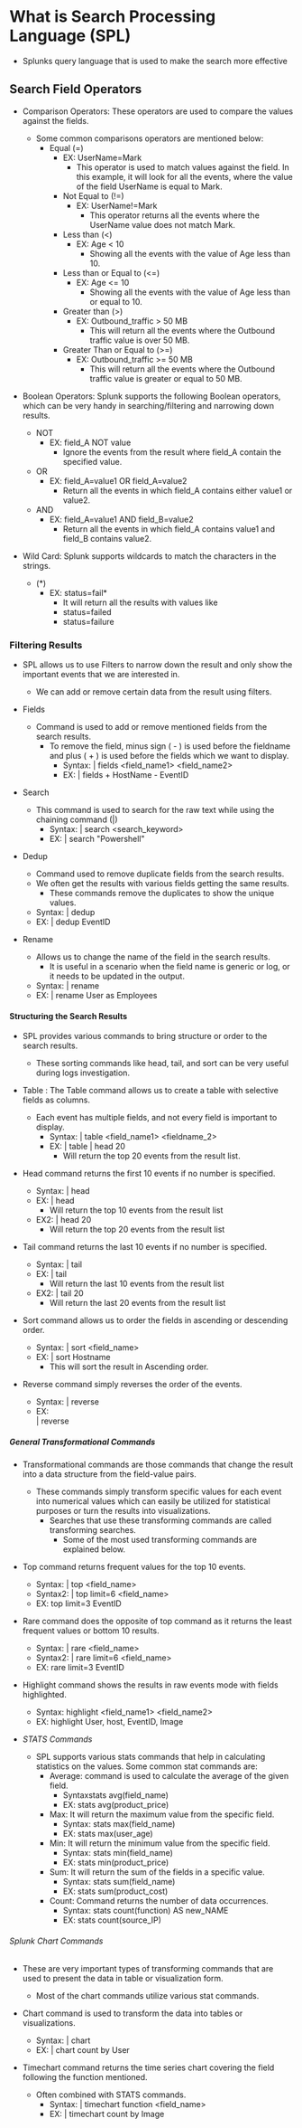# What is Search Processing Language (SPL)

* Splunks query language that is used to make the search more effective

## Search Field Operators

* Comparison Operators: These operators are used to compare the values against the fields.
  * Some common comparisons operators are mentioned below:
    * Equal (=)
      * EX: UserName=Mark
        * This operator is used to match values against the field. In this example, it will look for all the events, where the value of the field UserName is equal to Mark.
      * Not Equal to (!=)
        * EX: UserName!=Mark
          * This operator returns all the events where the UserName value does not match Mark.
      * Less than (<)
        * EX: Age < 10
          * Showing all the events with the value of Age less than 10.
      * Less than or Equal to (<=)
        * EX: Age <= 10
          * Showing all the events with the value of Age less than or equal to 10.
      * Greater than (>)
        * EX: Outbound_traffic > 50 MB
          * This will return all the events where the Outbound traffic value is over 50 MB.
      * Greater Than or Equal to (>=)
        * EX: Outbound_traffic >= 50 MB
          * This will return all the events where the Outbound traffic value is greater or equal to 50 MB.

* Boolean Operators: Splunk supports the following Boolean operators, which can be very handy in searching/filtering and narrowing down results.
  * NOT
    * EX: field_A NOT value
      * Ignore the events from the result where field_A contain the specified value.
  * OR
    * EX: field_A=value1 OR field_A=value2
      * Return all the events in which field_A contains either value1 or value2.
  * AND
    * EX: field_A=value1 AND field_B=value2
      * Return all the events in which field_A contains value1 and field_B contains value2.

* Wild Card: Splunk supports wildcards to match the characters in the strings.
  * (*)
    * EX: status=fail*
      * It will return all the results with values like
      * status=failed
      * status=failure

### Filtering Results

* SPL allows us to use Filters to narrow down the result and only show the important events that we are interested in.
  * We can add or remove certain data from the result using filters.

* Fields
  * Command is used to add or remove mentioned fields from the search results.
    * To remove the field, minus sign ( - ) is used before the fieldname and plus ( + ) is used before the fields which we want to display.
      * Syntax: | fields <field_name1>  <field_name2>
      * EX: | fields + HostName - EventID

* Search
  * This command is used to search for the raw text while using the chaining command (|)
    * Syntax: | search  <search_keyword>
    * EX: | search "Powershell"

* Dedup
  * Command used to remove duplicate fields from the search results.
  * We often get the results with various fields getting the same results.
    * These commands remove the duplicates to show the unique values.
  * Syntax: | dedup <fieldname>
  * EX: | dedup EventID

* Rename
  * Allows us to change the name of the field in the search results.
    * It is useful in a scenario when the field name is generic or log, or it needs to be updated in the output.
  * Syntax: | rename  <fieldname>
  * EX: | rename User as Employees

#### Structuring the Search Results

* SPL provides various commands to bring structure or order to the search results.
  * These sorting commands like head, tail, and sort can be very useful during logs investigation.

* Table : The Table command allows us to create a table with selective fields as columns.
  * Each event has multiple fields, and not every field is important to display.
    * Syntax: | table <field_name1> <fieldname_2>  
    * EX: | table | head 20
      * Will return the top 20 events from the result list.

* Head command returns the first 10 events if no number is specified.
  * Syntax: | head <number>
  * EX: | head
    * Will return the top 10 events from the result list
  * EX2: | head 20
    * Will return the top 20 events from the result list

* Tail command returns the last 10 events if no number is specified.
  * Syntax: | tail <number>
  * EX: | tail
    * Will return the last 10 events from the result list
  * EX2: | tail 20
    * Will return the last 20 events from the result list

* Sort command allows us to order the fields in ascending or descending order.
  * Syntax: | sort <field_name>  
  * EX: | sort Hostname
    * This will sort the result in Ascending order.

* Reverse command simply reverses the order of the events.
  * Syntax: |  reverse
  * EX: <Search Query> | reverse

##### General Transformational Commands

* Transformational commands are those commands that change the result into a data structure from the field-value pairs.
  * These commands simply transform specific values for each event into numerical values which can easily be utilized for statistical purposes or turn the results into visualizations.
    * Searches that use these transforming commands are called transforming searches.
      * Some of the most used transforming commands are explained below.

* Top command returns frequent values for the top 10 events.
  * Syntax: | top  <field_name>
  * Syntax2: | top limit=6 <field_name>
  * EX: top limit=3 EventID

* Rare command does the opposite of top command as it returns the least frequent values or bottom 10 results.
  * Syntax: | rare <field_name>
  * Syntax2: | rare limit=6 <field_name>
  * EX: rare limit=3 EventID

* Highlight command shows the results in raw events mode with fields highlighted.
  * Syntax: highlight <field_name1> <field_name2>
  * EX: highlight User, host, EventID, Image

* *STATS Commands*
  * SPL supports various stats commands that help in calculating statistics on the values. Some common stat commands are:
    * Average: command is used to calculate the average of the given field.
      * Syntaxstats avg(field_name)
      * EX: stats avg(product_price)
    * Max: It will return the maximum value from the specific field.
      * Syntax: stats max(field_name)
      * EX: stats max(user_age)
    * Min: It will return the minimum value from the specific field.
      * Syntax: stats min(field_name)
      * EX: stats min(product_price)
    * Sum: It will return the sum of the fields in a specific value.
      * Syntax: stats sum(field_name)
      * EX: stats sum(product_cost)
    * Count: Command returns the number of data occurrences.
      * Syntax: stats count(function) AS new_NAME
      * EX: stats count(source_IP)

###### Splunk Chart Commands

* These are very important types of transforming commands that are used to present the data in table or visualization form.
  * Most of the chart commands utilize various stat commands.

* Chart command is used to transform the data into tables or visualizations.
  * Syntax: | chart <function>
  * EX: | chart count by User

* Timechart command returns the time series chart covering the field following the function mentioned.
  * Often combined with STATS commands.
    * Syntax: | timechart function  <field_name>
    * EX: | timechart count by Image
